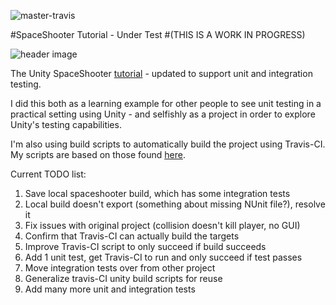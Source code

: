 ![master-travis](https://travis-ci.org/ericsebesta/spaceshooter-undertest.svg)

#SpaceShooter Tutorial - Under Test 
#(THIS IS A WORK IN PROGRESS)

![header image](http://unity3d.com/sites/default/files/space-shooter-header_0.jpg)

The Unity SpaceShooter [tutorial](http://unity3d.com/learn/tutorials/projects/space-shooter) - updated to support unit and integration testing.

I did this both as a learning example for other people to see unit testing in a practical setting using Unity - and selfishly as a project in order to explore Unity's testing capabilities.

I'm also using build scripts to automatically build the project using Travis-CI. My scripts are based on those found [here](https://jonathan.porta.codes/2015/04/17/automatically-build-your-unity3d-project-in-the-cloud-using-travisci-for-free/).

Current TODO list:

1. Save local spaceshooter build, which has some integration tests
2. Local build doesn't export (something about missing NUnit file?), resolve it
3. Fix issues with original project (collision doesn't kill player, no GUI)
4. Confirm that Travis-CI can actually build the targets
5. Improve Travis-CI script to only succeed if build succeeds
6. Add 1 unit test, get Travis-CI to run and only succeed if test passes
7. Move integration tests over from other project
8. Generalize travis-CI unity build scripts for reuse
9. Add many more unit and integration tests
